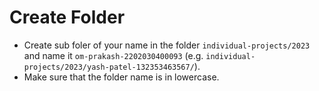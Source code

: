 # Create Folder

- Create sub foler of your name in the folder `individual-projects/2023` and name it `om-prakash-2202030400093` (e.g. `individual-projects/2023/yash-patel-132353463567/`).
- Make sure that the folder name is in lowercase.
